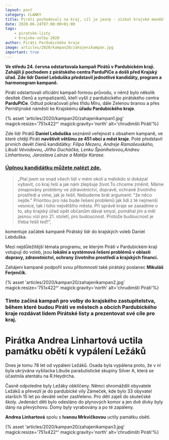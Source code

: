```yaml
---
layout: post
category: CLANKY
title: Piráti pochodovali na kraj, cíl je jasný - získat krajské mandáty.
date: 2020-06-24T07:00:00+01:00
tags:
    - piratske-listy
    - Krajske-volby-2020
author: Piráti Pardubického kraje
image: articles/2020/kampan20/zahajenikampan.jpg
important: true
---
```


**Ve středu 24. června odstartovala kampaň Pirátů v Pardubickém kraji. Zahájili ji pochodem z pirátského centra ParduPiCe a došli před Krajský úřad. Zde lídr Daniel Lebduška představil jednotlivé kandidáty, program a harmonogram kampaně.**

Piráti odstartovali oficiální kampaň formou průvodu, v němž bylo několik desítek členů a sympatizantů, kteří vyšli z pardubického pirátského centra **ParduPiCe**. Odtud pokračovali přes třídu Míru, dále Zelenou branou a přes Pernštýnské náměstí ke Krajskému **úřadu Pardubického kraje**.


{% asset 'articles/2020/kampan20/zahajenikampan1.jpg' magick:resize='751x422^' magick:gravity='north' alt='chrudimští Piráti'%}


Zde lídr Pirátů **Daniel Lebduška** seznámil veřejnost s obsahem kampaně, ve které chtějí Piráti **navštívit většinu ze 451 obcí a měst kraje**. Poté představil prvních devět členů kandidátky: *Filipa Mezeru, Andreje Ramašeuského, Libuši Vévodovou, Jiřího Ducháčka, Lenku Španihelovou,Andreu Linhartovou, Jaroslava Lainze a Matěje Karase.*

### [Úplnou kandidátku můžete nalézt zde.](https://pardubicky.pirati.cz/volby-2020/)

> „Ptal jsem se snad všech lidí v mém okolí a málokdo si dokázal vybavit, co kraj řeší a jak nám zlepšuje život.To chceme změnit. Máme zmapovány problémy ve zdravotnictví, dopravě, ochraně životního prostředí a víme, jak je řešit. Nebudeme brát argument: "že něco nejde." Prioritou pro nás bude řešení problémů jak lidí z té nejmenší vesnice, tak i toho největšího města. Při správě kraje se zasadíme o to, aby krajský úřad opět občanům dával smysl, pomáhal jim a měl jasnou vizi pro 21. století, pro budoucnost.
Protože budoucnost je třeba řešit teď!“,

komentuje začátek kampaně Pirátský lídr do krajských voleb Daniel Lebduška.



Mezi nejdůležitější témata programu, se kterým Piráti v Pardubickém kraji vstupují do voleb, jsou **lokální a systémová řešení problémů v oblasti dopravy, zdravotnictví, ochrany životního prostředí a krajských financí.**

Zahájení kampaně podpořil svou přítomností také pirátský poslanec **Mikuláš Ferjenčík.**


{% asset 'articles/2020/kampan20/zahajenikampan2.jpg' magick:resize='751x422^' magick:gravity='north' alt='chrudimští Piráti'%}


### Tímto začíná kampaň pro volby do krajského zastupitelstva, během které budou Piráti ve městech a obcích Pardubického kraje rozdávat lidem Pirátské listy a prezentovat své cíle pro kraj.

# Pirátka Andrea Linhartová uctila památku obětí k vypálení Ležáků

Dnes je tomu 78 let od vypálení Ležáků.
Osada byla vypálena proto, že v ní byla ukrývána vyšilacka Libuše parašutistické skupiny Silver A, která se účastnila atentátu na R.Heydrcha.

Časně odpoledne byly Ležáky obklíčeny. Němci shromáždili obyvatele Ležáků a převezli je do pardubické vily Zámeček, kde bylo 33 obyvatel starších 15 let po deváté večer zastřeleno. Pro děti zajeli do skutečské školy. Jedenáct děti bylo odesláno do plynových komor a jen dvě dívky byly dány na převýchovu.
Domy byly vyrabovány a po té zapáleny.

**Andrea Linhartová** spolu s **Ivanou Mrkvičkovou** uctily památku obětí.

{% asset 'articles/2020/kampan20/zahajenikampan3.jpg' magick:resize='751x422^' magick:gravity='north' alt='chrudimští Piráti'%}

